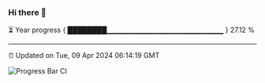 ### Hi there 👋

⏳ Year progress { ████████▁▁▁▁▁▁▁▁▁▁▁▁▁▁▁▁▁▁▁▁▁▁ } 27.12 %

---

⏰ Updated on Tue, 09 Apr 2024 06:14:19 GMT

![Progress Bar CI](https://github.com/liununu/liununu/workflows/Progress%20Bar%20CI/badge.svg)
